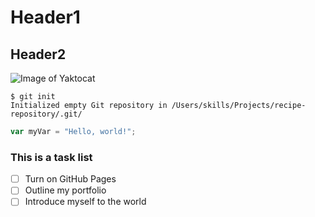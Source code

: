# Header1
## Header2
![Image of Yaktocat](https://octodex.github.com/images/yaktocat.png)
```
$ git init
Initialized empty Git repository in /Users/skills/Projects/recipe-repository/.git/
```
``` javascript
var myVar = "Hello, world!";
```

### This is a task list
- [ ] Turn on GitHub Pages
- [ ] Outline my portfolio
- [ ] Introduce myself to the world
